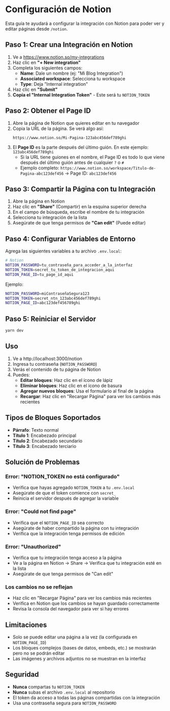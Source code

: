 # Configuración de Notion

Esta guía te ayudará a configurar la integración con Notion para poder ver y editar páginas desde `/notion`.

## Paso 1: Crear una Integración en Notion

1. Ve a https://www.notion.so/my-integrations
2. Haz clic en **"+ New integration"**
3. Completa los siguientes campos:
   - **Name**: Dale un nombre (ej: "Mi Blog Integration")
   - **Associated workspace**: Selecciona tu workspace
   - **Type**: Deja "Internal integration"
4. Haz clic en **"Submit"**
5. **Copia el "Internal Integration Token"** - Este será tu `NOTION_TOKEN`

## Paso 2: Obtener el Page ID

1. Abre la página de Notion que quieres editar en tu navegador
2. Copia la URL de la página. Se verá algo así:
   ```
   https://www.notion.so/Mi-Pagina-123abc456def789ghi
   ```
3. El **Page ID** es la parte después del último guión. En este ejemplo: `123abc456def789ghi`
   - Si la URL tiene guiones en el nombre, el Page ID es todo lo que viene después del último guión antes de cualquier `?` o `#`
   - Ejemplo completo: `https://www.notion.so/workspace/Titulo-de-Pagina-abc123def456` → Page ID: `abc123def456`

## Paso 3: Compartir la Página con tu Integración

1. Abre la página en Notion
2. Haz clic en **"Share"** (Compartir) en la esquina superior derecha
3. En el campo de búsqueda, escribe el nombre de tu integración
4. Selecciona tu integración de la lista
5. Asegúrate de que tenga permisos de **"Can edit"** (Puede editar)

## Paso 4: Configurar Variables de Entorno

Agrega las siguientes variables a tu archivo `.env.local`:

```bash
# Notion
NOTION_PASSWORD=tu_contraseña_para_acceder_a_la_interfaz
NOTION_TOKEN=secret_tu_token_de_integracion_aqui
NOTION_PAGE_ID=tu_page_id_aqui
```

Ejemplo:
```bash
NOTION_PASSWORD=miContraseñaSegura123
NOTION_TOKEN=secret_ntn_123abc456def789ghi
NOTION_PAGE_ID=abc123def456789ghi
```

## Paso 5: Reiniciar el Servidor

```bash
yarn dev
```

## Uso

1. Ve a http://localhost:3000/notion
2. Ingresa tu contraseña (`NOTION_PASSWORD`)
3. Verás el contenido de tu página de Notion
4. Puedes:
   - **Editar bloques**: Haz clic en el ícono de lápiz
   - **Eliminar bloques**: Haz clic en el ícono de basura
   - **Agregar nuevos bloques**: Usa el formulario al final de la página
   - **Recargar**: Haz clic en "Recargar Página" para ver los cambios más recientes

## Tipos de Bloques Soportados

- **Párrafo**: Texto normal
- **Título 1**: Encabezado principal
- **Título 2**: Encabezado secundario
- **Título 3**: Encabezado terciario

## Solución de Problemas

### Error: "NOTION_TOKEN no está configurado"
- Verifica que hayas agregado `NOTION_TOKEN` a tu `.env.local`
- Asegúrate de que el token comience con `secret_`
- Reinicia el servidor después de agregar la variable

### Error: "Could not find page"
- Verifica que el `NOTION_PAGE_ID` sea correcto
- Asegúrate de haber compartido la página con tu integración
- Verifica que la integración tenga permisos de edición

### Error: "Unauthorized"
- Verifica que tu integración tenga acceso a la página
- Ve a la página en Notion → Share → Verifica que tu integración esté en la lista
- Asegúrate de que tenga permisos de "Can edit"

### Los cambios no se reflejan
- Haz clic en "Recargar Página" para ver los cambios más recientes
- Verifica en Notion que los cambios se hayan guardado correctamente
- Revisa la consola del navegador para ver si hay errores

## Limitaciones

- Solo se puede editar una página a la vez (la configurada en `NOTION_PAGE_ID`)
- Los bloques complejos (bases de datos, embeds, etc.) se mostrarán pero no se podrán editar
- Las imágenes y archivos adjuntos no se muestran en la interfaz

## Seguridad

- **Nunca** compartas tu `NOTION_TOKEN`
- **Nunca** subas el archivo `.env.local` al repositorio
- El token da acceso a todas las páginas compartidas con la integración
- Usa una contraseña segura para `NOTION_PASSWORD`
